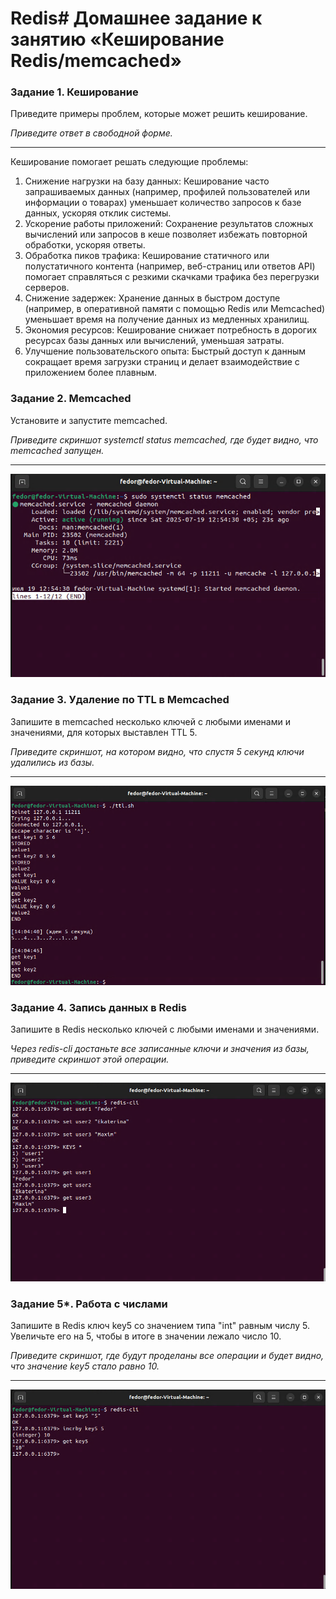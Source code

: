 # Redis# Домашнее задание к занятию «Кеширование Redis/memcached»

### Задание 1. Кеширование 

Приведите примеры проблем, которые может решить кеширование. 

*Приведите ответ в свободной форме.*

---

Кеширование помогает решать следующие проблемы:
1. Снижение нагрузки на базу данных: Кеширование часто запрашиваемых данных (например, профилей пользователей или информации о товарах) уменьшает количество запросов к базе данных, ускоряя отклик системы.
2. Ускорение работы приложений: Сохранение результатов сложных вычислений или запросов в кеше позволяет избежать повторной обработки, ускоряя ответы.
3. Обработка пиков трафика: Кеширование статичного или полустатичного контента (например, веб-страниц или ответов API) помогает справляться с резкими скачками трафика без перегрузки серверов.
4. Снижение задержек: Хранение данных в быстром доступе (например, в оперативной памяти с помощью Redis или Memcached) уменьшает время на получение данных из медленных хранилищ.
5. Экономия ресурсов: Кеширование снижает потребность в дорогих ресурсах базы данных или вычислений, уменьшая затраты.
6. Улучшение пользовательского опыта: Быстрый доступ к данным сокращает время загрузки страниц и делает взаимодействие с приложением более плавным.

    

### Задание 2. Memcached

Установите и запустите memcached.

*Приведите скриншот systemctl status memcached, где будет видно, что memcached запущен.*

---
![Alt text](img/memcache_status.PNG)


### Задание 3. Удаление по TTL в Memcached

Запишите в memcached несколько ключей с любыми именами и значениями, для которых выставлен TTL 5. 

*Приведите скриншот, на котором видно, что спустя 5 секунд ключи удалились из базы.*

---
![Alt text](img/memcache_ttl.PNG)


### Задание 4. Запись данных в Redis

Запишите в Redis несколько ключей с любыми именами и значениями. 

*Через redis-cli достаньте все записанные ключи и значения из базы, приведите скриншот этой операции.*

---

![Alt text](img/redis-cli.PNG)


### Задание 5*. Работа с числами 

Запишите в Redis ключ key5 со значением типа "int" равным числу 5. Увеличьте его на 5, чтобы в итоге в значении лежало число 10.  

*Приведите скриншот, где будут проделаны все операции и будет видно, что значение key5 стало равно 10.*

---
![Alt text](img/redis-cli2.PNG)